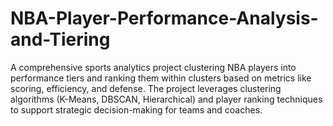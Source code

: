 # NBA-Player-Performance-Analysis-and-Tiering
A comprehensive sports analytics project clustering NBA players into performance tiers and ranking them within clusters based on metrics like scoring, efficiency, and defense. The project leverages clustering algorithms (K-Means, DBSCAN, Hierarchical) and player ranking techniques to support strategic decision-making for teams and coaches.

